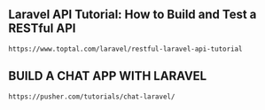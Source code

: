 ## Laravel API Tutorial: How to Build and Test a RESTful API
```
https://www.toptal.com/laravel/restful-laravel-api-tutorial
```
## BUILD A CHAT APP WITH LARAVEL

```
https://pusher.com/tutorials/chat-laravel/
```
